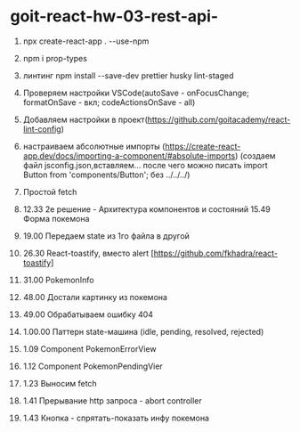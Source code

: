 # goit-react-hw-03-rest-api-

1. npx create-react-app . --use-npm
2. npm i prop-types
3. линтинг npm install --save-dev prettier husky lint-staged
4. Проверяем настройки VSCode(autoSave - onFocusChange; formatOnSave - вкл;
   codeActionsOnSave - all)
5. Добавляем настройки в
   проект(https://github.com/goitacademy/react-lint-config)
6. настраиваем абсолютные импорты
   (https://create-react-app.dev/docs/importing-a-component/#absolute-imports)
   (создаем файл jsconfig.json,вставляем... после чего можно писать import
   Button from 'components/Button'; без ../../../)

7. Простой fetch
8. 12.33 2е решение - Архитектура компонентов и состояний 15.49 Форма покемона
9. 19.00 Передаем state из 1го файла в другой
10. 26.30 React-toastify, вместо alert
    [https://github.com/fkhadra/react-toastify]
11. 31.00 PokemonInfo
12. 48.00 Достали картинку из покемона
13. 49.00 Обрабатываем ошибку 404
14. 1.00.00 Паттерн state-машина (idle, pending, resolved, rejected)
15. 1.09 Component PokemonErrorView
16. 1.12 Component PokemonPendingVier
17. 1.23 Выносим fetch
18. 1.41 Прерывание http запроса - abort controller
19. 1.43 Кнопка - спрятать-показать инфу покемона
